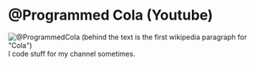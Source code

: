 # @Programmed Cola (Youtube)

![@ProgrammedCola (behind the text is the first wikipedia paragraph for "Cola")](https://github.com/SpaceySlime/ProgrammedCola/blob/main/Images/Logo.png?raw=true)
I code stuff for my channel sometimes.

